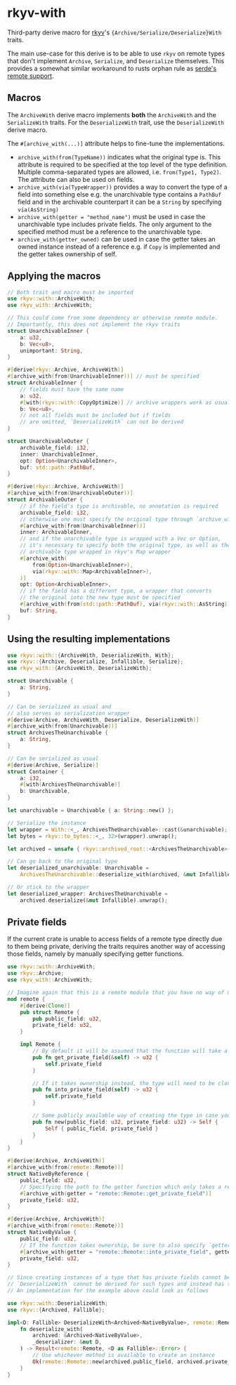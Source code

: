 # rkyv-with

Third-party derive macro for [rkyv](https://github.com/rkyv/rkyv)'s `{Archive/Serialize/Deserialize}With` traits.

The main use-case for this derive is to be able to use `rkyv` on remote types that don't implement `Archive`, `Serialize`, and `Deserialize` themselves.
This provides a somewhat similar workaround to rusts orphan rule as [serde's remote support](https://serde.rs/remote-derive.html).

## Macros

The `ArchiveWith` derive macro implements **both** the `ArchiveWith` and the `SerializeWith` traits. For the `DeserializeWith` trait, use the `DeserializeWith` derive macro.

The `#[archive_with(...)]` attribute helps to fine-tune the implementations.

- `archive_with(from(TypeName))` indicates what the original type is. This attribute is required to be specified at the top level of the type definition. Multiple comma-separated types are allowed, i.e. `from(Type1, Type2)`. The attribute can also be used on fields.
- `archive_with(via(TypeWrapper))` provides a way to convert the type of a field into something else e.g. the unarchivable type contains a `PathBuf` field and in the archivable counterpart it can be a `String` by specifying `via(AsString)`
- `archive_with(getter = "method_name")` must be used in case the unarchivable type includes private fields. The only argument to the specified method must be a reference to the unarchivable type.
- `archive_with(getter_owned)` can be used in case the getter takes an owned instance instead of a reference e.g. if `Copy` is implemented and the getter takes ownership of self.

## Applying the macros

```rust
// Both trait and macro must be imported
use rkyv::with::ArchiveWith;
use rkyv_with::ArchiveWith;

// This could come from some dependency or otherwise remote module.
// Importantly, this does not implement the rkyv traits
struct UnarchivableInner {
    a: u32,
    b: Vec<u8>,
    unimportant: String,
}

#[derive(rkyv::Archive, ArchiveWith)]
#[archive_with(from(UnarchivableInner))] // must be specified
struct ArchivableInner {
    // fields must have the same name
    a: u32,
    #[with(rkyv::with::CopyOptimize)] // archive wrappers work as usual
    b: Vec<u8>,
    // not all fields must be included but if fields
    // are omitted, `DeserializeWith` can not be derived
}

struct UnarchivableOuter {
    archivable_field: i32,
    inner: UnarchivableInner,
    opt: Option<UnarchivableInner>,
    buf: std::path::PathBuf,
}

#[derive(rkyv::Archive, ArchiveWith)]
#[archive_with(from(UnarchivableOuter))]
struct ArchivableOuter {
    // if the field's type is archivable, no annotation is required
    archivable_field: i32,
    // otherwise one must specify the original type through `archive_with(from(...))`
    #[archive_with(from(UnarchivableInner))]
    inner: ArchivableInner,
    // and if the unarchivable type is wrapped with a Vec or Option,
    // it's necessary to specify both the original type, as well as the
    // archivable type wrapped in rkyv's Map wrapper
    #[archive_with(
        from(Option<UnarchivableInner>),
        via(rkyv::with::Map<ArchivableInner>),
    )]
    opt: Option<ArchivableInner>,
    // if the field has a different type, a wrapper that converts
    // the original into the new type must be specified
    #[archive_with(from(std::path::PathBuf), via(rkyv::with::AsString))]
    buf: String,
}
```

## Using the resulting implementations

```rust
use rkyv::with::{ArchiveWith, DeserializeWith, With};
use rkyv::{Archive, Deserialize, Infallible, Serialize};
use rkyv_with::{ArchiveWith, DeserializeWith};

struct Unarchivable {
    a: String,
}

// Can be serialized as usual and
// also serves as serialization wrapper
#[derive(Archive, ArchiveWith, Deserialize, DeserializeWith)]
#[archive_with(from(Unarchivable))]
struct ArchivesTheUnarchivable {
    a: String,
}

// Can be serialized as usual
#[derive(Archive, Serialize)]
struct Container {
    a: i32,
    #[with(ArchivesTheUnarchivable)]
    b: Unarchivable,
}

let unarchivable = Unarchivable { a: String::new() };

// Serialize the instance
let wrapper = With::<_, ArchivesTheUnarchivable>::cast(&unarchivable);
let bytes = rkyv::to_bytes::<_, 32>(wrapper).unwrap();

let archived = unsafe { rkyv::archived_root::<ArchivesTheUnarchivable>(&bytes) };

// Can go back to the original type
let deserialized_unarchivable: Unarchivable =
    ArchivesTheUnarchivable::deserialize_with(archived, &mut Infallible).unwrap();

// Or stick to the wrapper
let deserialized_wrapper: ArchivesTheUnarchivable =
    archived.deserialize(&mut Infallible).unwrap();
```

## Private fields

If the current crate is unable to access fields of a remote type directly due to them being private, deriving the traits requires another way of accessing those fields, namely by manually specifying getter functions.

```rust
use rkyv::with::ArchiveWith;
use rkyv::Archive;
use rkyv_with::ArchiveWith;

// Imagine again that this is a remote module that you have no way of modifying
mod remote {
    #[derive(Clone)]
    pub struct Remote {
        pub public_field: u32,
        private_field: u32,
    }

    impl Remote {
        // By default it will be assumed that the function will take a reference
        pub fn get_private_field(&self) -> u32 {
            self.private_field
        }

        // If it takes ownership instead, the type will need to be cloned internally
        pub fn into_private_field(self) -> u32 {
            self.private_field
        }

        // Some publicly available way of creating the type in case you need to deserialize
        pub fn new(public_field: u32, private_field: u32) -> Self {
            Self { public_field, private_field }
        }
    }
}

#[derive(Archive, ArchiveWith)]
#[archive_with(from(remote::Remote))]
struct NativeByReference {
    public_field: u32,
    // Specifying the path to the getter function which only takes a reference
    #[archive_with(getter = "remote::Remote::get_private_field")]
    private_field: u32,
}

#[derive(Archive, ArchiveWith)]
#[archive_with(from(remote::Remote))]
struct NativeByValue {
    public_field: u32,
    // If the function takes ownership, be sure to also specify `getter_owned`
    #[archive_with(getter = "remote::Remote::into_private_field", getter_owned)]
    private_field: u32,
}

// Since creating instances of a type that has private fields cannot be done in a general way,
// `DeserializeWith` cannot be derived for such types and instead has to be implemented manually.
// An implementation for the example above could look as follows

use rkyv::with::DeserializeWith;
use rkyv::{Archived, Fallible};

impl<D: Fallible> DeserializeWith<Archived<NativeByValue>, remote::Remote, D> for NativeByValue {
    fn deserialize_with(
        archived: &Archived<NativeByValue>,
        _deserializer: &mut D,
    ) -> Result<remote::Remote, <D as Fallible>::Error> {
        // Use whichever method is available to create an instance
        Ok(remote::Remote::new(archived.public_field, archived.private_field))
    }
}
```
